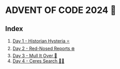 # ADVENT OF CODE 2024 📅

## Index
1. [Day 1 - Historian Hysteria ⭐️](/day1/README.md) 
2. [Day 2 - Red-Nosed Reports ❄️](/day2/README.md)
3. [Day 3 -  Mull It Over 🎄](/day3/README.md)
3. [Day 4 -  Ceres Search 🎅🏻](/day4/README.md)